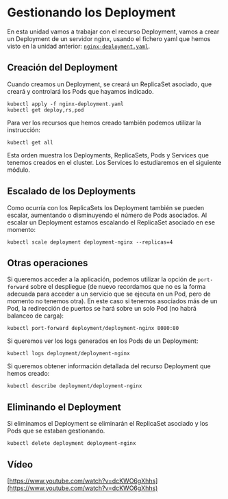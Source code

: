 # Gestionando los Deployment

En esta unidad vamos a trabajar con el recurso Deployment, vamos a crear un Deployment de un servidor nginx, usando el fichero yaml que hemos visto en la unidad anterior: [`nginx-deployment.yaml`](files/nginx-deployment.yaml).

## Creación del Deployment

Cuando creamos un Deployment, se creará un ReplicaSet asociado, que creará y controlará los Pods que hayamos indicado.

    kubectl apply -f nginx-deployment.yaml
    kubectl get deploy,rs,pod

Para ver los recursos que hemos creado también podemos utilizar la instrucción:

    kubectl get all

Esta orden muestra los Deployments, ReplicaSets, Pods y Services que tenemos creados en el cluster. Los Services lo estudiaremos en el siguiente módulo.

## Escalado de los Deployments

Como ocurría con los ReplicaSets los Deployment también se pueden escalar, aumentando o disminuyendo el número de Pods asociados. Al escalar un Deployment estamos escalando el ReplicaSet asociado en ese momento:

    kubectl scale deployment deployment-nginx --replicas=4

## Otras operaciones

Si queremos acceder a la aplicación, podemos utilizar la opción de `port-forward` sobre el despliegue (de nuevo recordamos que no es la forma adecuada para acceder a un servicio que se ejecuta en un Pod, pero de momento no tenemos otra). En este caso si tenemos asociados más de un Pod, la redirección de puertos se hará sobre un solo Pod (no habrá balanceo de carga):

    kubectl port-forward deployment/deployment-nginx 8080:80

Si queremos ver los logs generados en los Pods de un Deployment:

    kubectl logs deployment/deployment-nginx

Si queremos obtener información detallada del recurso Deployment que hemos creado:

    kubectl describe deployment/deployment-nginx

## Eliminando el Deployment

Si eliminamos el Deployment se eliminarán el ReplicaSet asociado y los Pods que se estaban gestionando.

    kubectl delete deployment deployment-nginx

## Vídeo

[https://www.youtube.com/watch?v=dcKWO6gXhhs](https://www.youtube.com/watch?v=dcKWO6gXhhs)
